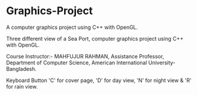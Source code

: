 # Graphics-Project
A computer graphics project using C++ with OpenGL.


Three different view of a Sea Port, computer graphics project using C++ with OpenGL.

Course Instructor:-  MAHFUJUR RAHMAN, 
Assistance Professor, Department of Computer Science, 
American International University-Bangladesh.



Keyboard Button 'C' for cover page, 'D' for day view, 'N' for night view & 'R' for rain view. 

